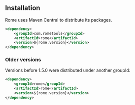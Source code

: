 ## Installation

Rome uses Maven Central to distribute its packages.

```xml
<dependency>
    <groupId>com.rometools</groupId>
    <artifactId>rome</artifactId>
    <version>${rome.version}</version>
</dependency>
```

### Older versions

Versions before 1.5.0 were distributed under another groupId:

```xml
<dependency>
    <groupId>rome</groupId>
    <artifactId>rome</artifactId>
    <version>${rome.version}</version>
</dependency>
```
